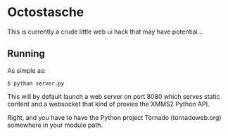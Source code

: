 Octostasche
===========

This is currently a crude little web ui hack that may have potential...

Running
-------

As simple as:

	$ python server.py

This will by default launch a web server on port 8080 which serves static
content and a websocket that kind of proxies the XMMS2 Python API.

Right, and you have to have the Python project Tornado (tornadoweb.org)
somewhere in your module path.
